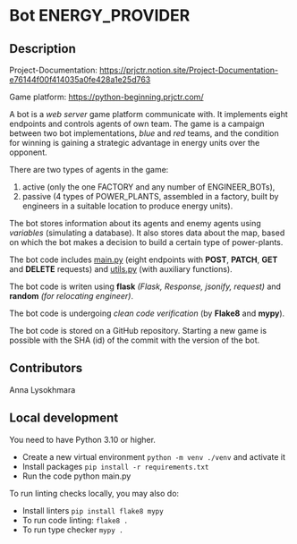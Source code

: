 # Bot ENERGY_PROVIDER

## Description

Project-Documentation: https://prjctr.notion.site/Project-Documentation-e76144f00f414035a0fe428a1e25d763

Game platform: https://python-beginning.prjctr.com/

A bot is a _web server_ game platform communicate with. It implements eight endpoints and controls agents of own team.
The game is a campaign between two bot implementations, _blue_ and _red_ teams, and the condition for winning is gaining a strategic advantage in energy units over the opponent.

There are two types of agents in the game: 
1) active (only the one FACTORY and any number of ENGINEER_BOTs), 
2) passive (4 types of POWER_PLANTS, assembled in a factory, built by engineers in a suitable location to produce energy units).

The bot stores information about its agents and enemy agents using _variables_ (simulating a database).
It also stores data about the map, based on which the bot makes a decision to build a certain type of power-plants.

The bot code includes [main.py]() (eight endpoints with **POST**, **PATCH**, **GET** and **DELETE** requests) and [utils.py]() (with auxiliary functions).

The bot code is writen using **flask** _(Flask, Response, jsonify, request)_ and **random** _(for relocating engineer)_.

The bot code is undergoing _clean code verification_ (by **Flake8** and **mypy**).

The bot code is stored on a GitHub repository. Starting a new game is possible with the SHA (id) of the commit with the version of the bot.

## Contributors

Anna Lysokhmara

## Local development

You need to have Python 3.10 or higher.

- Create a new virtual environment `python -m venv ./venv` and activate it
- Install packages `pip install -r requirements.txt`
- Run the code python main.py

To run linting checks locally, you may also do:

- Install linters `pip install flake8 mypy`
- To run code linting: `flake8 .`
- To run type checker `mypy .`
